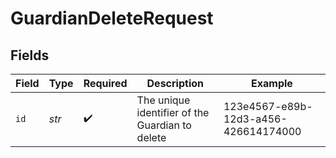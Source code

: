 # GuardianDeleteRequest


## Fields

| Field                                           | Type                                            | Required                                        | Description                                     | Example                                         |
| ----------------------------------------------- | ----------------------------------------------- | ----------------------------------------------- | ----------------------------------------------- | ----------------------------------------------- |
| `id`                                            | *str*                                           | :heavy_check_mark:                              | The unique identifier of the Guardian to delete | 123e4567-e89b-12d3-a456-426614174000            |